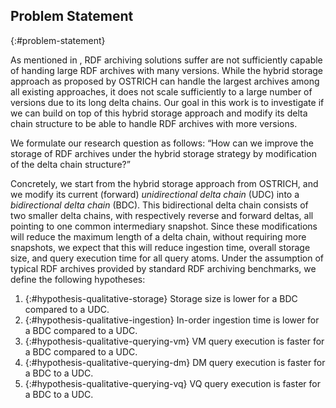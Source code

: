 ## Problem Statement
{:#problem-statement}

As mentioned in [](#introduction), RDF archiving solutions suffer are not sufficiently capable of handing large RDF archives with many versions.
While the hybrid storage approach as proposed by OSTRICH can handle the largest archives among all existing approaches,
it does not scale sufficiently to a large number of versions due to its long delta chains.
Our goal in this work is to investigate if we can build on top of this hybrid storage approach
and modify its delta chain structure
to be able to handle RDF archives with more versions.

We formulate our research question as follows:
<q id="research-question">How can we improve the storage of RDF archives under the hybrid storage strategy by modification of the delta chain structure?</q>

Concretely, we start from the hybrid storage approach from OSTRICH,
and we modify its current (forward) *unidirectional delta chain* (UDC) into a *bidirectional delta chain* (BDC).
This bidirectional delta chain consists of two smaller delta chains,
with respectively reverse and forward deltas, all pointing to one common intermediary snapshot.
Since these modifications will reduce the maximum length of a delta chain, without requiring more snapshots,
we expect that this will reduce ingestion time, overall storage size, and query execution time for all query atoms.
Under the assumption of typical RDF archives provided by standard RDF archiving benchmarks,
we define the following hypotheses:

1. {:#hypothesis-qualitative-storage}
Storage size is lower for a BDC compared to a UDC.
2. {:#hypothesis-qualitative-ingestion}
In-order ingestion time is lower for a BDC compared to a UDC.
3. {:#hypothesis-qualitative-querying-vm}
VM query execution is faster for a BDC compared to a UDC.
4. {:#hypothesis-qualitative-querying-dm}
DM query execution is faster for a BDC to a UDC.
5. {:#hypothesis-qualitative-querying-vq}
VQ query execution is faster for a BDC to a UDC.
